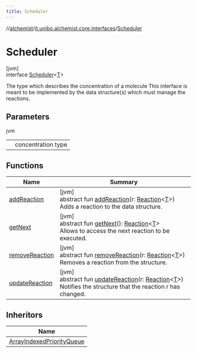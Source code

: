 ```yaml
---
title: Scheduler
---
```

//[alchemist](../../../index.html)/[it.unibo.alchemist.core.interfaces](../index.html)/[Scheduler](index.html)



# Scheduler



[jvm]\
interface [Scheduler](index.html)<[T](index.html)>

The type which describes the concentration of a molecule This interface is meant to be implemented by the data structure(s) which must manage the reactions.



## Parameters


jvm

| | |
|---|---|
| <T> | concentration type |



## Functions


| Name | Summary |
|---|---|
| [addReaction](add-reaction.html) | [jvm]<br>abstract fun [addReaction](add-reaction.html)(r: [Reaction](../../it.unibo.alchemist.model.interfaces/-reaction/index.html)<[T](../../it.unibo.alchemist.boundary.interfaces/-output-monitor/index.html)>)<br>Adds a reaction to the data structure. |
| [getNext](get-next.html) | [jvm]<br>abstract fun [getNext](get-next.html)(): [Reaction](../../it.unibo.alchemist.model.interfaces/-reaction/index.html)<[T](../../it.unibo.alchemist.boundary.interfaces/-output-monitor/index.html)><br>Allows to access the next reaction to be executed. |
| [removeReaction](remove-reaction.html) | [jvm]<br>abstract fun [removeReaction](remove-reaction.html)(r: [Reaction](../../it.unibo.alchemist.model.interfaces/-reaction/index.html)<[T](../../it.unibo.alchemist.boundary.interfaces/-output-monitor/index.html)>)<br>Removes a reaction from the structure. |
| [updateReaction](update-reaction.html) | [jvm]<br>abstract fun [updateReaction](update-reaction.html)(r: [Reaction](../../it.unibo.alchemist.model.interfaces/-reaction/index.html)<[T](../../it.unibo.alchemist.boundary.interfaces/-output-monitor/index.html)>)<br>Notifies the structure that the reaction r has changed. |


## Inheritors


| Name |
|---|
| [ArrayIndexedPriorityQueue](../../it.unibo.alchemist.core.implementations/-array-indexed-priority-queue/index.html) |

